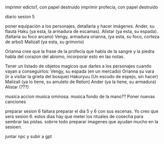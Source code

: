 imprimir edicto1, con papel destruido
imprimir profecia,  con papel destruido

diario sesion 5

poner equipación a los personajes, detallarla y hacer imágenes.
Ander, su flauta
Haku (ya esta, la armadura de escamas).
Alistar (ya esta, su espada). (faltaria su foco arcano)
Vengy, armadura
orianna, (ya esta, su foco, corteza de arbol)
Malizall (ya esta, su grimorio)

Orianna cree que la frase de la profecía que habla de la sangre y la piedra habla del corazon del abismo, incorporar esto en las notas.

Tener un listado de objetos magicos que darles a los personajes cuando vayan a conseguirlos:
Vengy, su espada (en un mercado)
Orianna su vara (ir a visitar la grieta del bosque)
Hakuryuu (Un escudo de espejo, sin hacer)
Malizall (ya lo tiene, su amuleto de Relion)
Ander (ya la tiene, su armadura)
Alistar (???)

musica accion
musica ominosa.
musica fondo de la mano??
Poner nuevas canciones

preparar sesion 6
faltara preparar el dia 5 y 6 con sus escenas. Yo creo que sera sesion 6.
estos dias hay que meter los rituales de cosecha para sembrar las pistas.
sobrre todo preparar imagenes que ayudan mucho en la sesioen.

juntar npc y subir a gpt



















